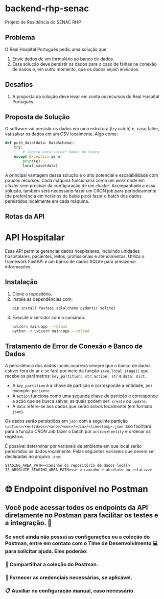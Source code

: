 # backend-rhp-senac
Projeto de Residência do SENAC RHP

## Problema

O Real Hospital Português pediu uma solução que:

1. Envie dados de um formulário ao banco de dados.
2. Essa solução deve persistir os dados para o caso de falhas na conexão de dados e, em outro momento, que os dados sejam enviados.

## Desafios

1. A proposta da solução deve levar em conta os recursos do Real Hospital Português.

## Proposta de Solução

O software vai persistir os dados em uma estrutura (try catch) e, caso falhe, vai salvar os dados em um CSV localmente. Algo como:
```python
def push_data(data: DataSchema):
    try:
        # lógica para salvar dados no banco
    except Exception as e:
        print(e)
        local_save(data)
```
A principal vantagem dessa solução é o alto potencial e escalabilidade com poucos recursos. Cada máquina funcionaria como um *work node* em *cluster* sem precisar da configuração de um *cluster*. Acompanhado a essa solução, também será necessário fazer um CRON job para periodicamente (de preferência em horários de baixo pico) fazer o batch dos dados persistidos localmente em cada máquina.

## Rotas da API


# API Hospitalar

Essa API permite gerenciar dados hospitalares, incluindo unidades hospitalares, pacientes, leitos, profissionais e atendimentos. Utiliza o framework FastAPI e um banco de dados SQLite para armazenar informações.

## Instalação

1. Clone o repositório.
2. Instale as dependências com:
   ```bash
   pip install fastapi sqlalchemy pydantic sqlite3
   ```
3. Execute o servidor com o comando:
   ```bash
   uvicorn main:app --reload
   python -m uvicorn main:app --reload
   ```

## Tratamento de Error de Conexão e Banco de Dados

A persistência dos dados locais ocorrerá sempre que o banco de dados estiver fora do ar e se fará por meio da função `save_local_stage()` que recebe os parâmetros: `key_partition: str`, `action: str` e `data: dict`.

- A `key_partition` é a chave de partição e corresponde a entidade, por exemplo: `paciente`
- A `action` funciona como uma segunda chave de partição e corresponde a ação que se busca salvar, as quais podem ser: `create` ou `update`.
- A `data` refere-se aos dados que serão salvos localmente (em formato `json`).

Os dados serão persistidos em `json` com a seguinte partição `<action>/<entidade>/<ano>/<mes>/<dia>/<timestamp>.json` isso facilitará para a função *CRON Job* fazer o batch por `action` e `entity` e ordenar os registros.

É possível determinar por variáveis de ambiente em que local serão persistidos os dados localmente. Pelas seguintes variáveis que devem ser declaradas no arquivo `.env`:
```
STAGING_AREA_PATH=<caminho do repositório de dados local>
IS_ABSOLUTE_STAGING_AREA_PATH=<se o caminho é absoluto ou relativo>
```

# 🌐 Endpoint disponível no Postman

## Você pode acessar todos os endpoints da API diretamente no Postman para facilitar os testes e a integração. 🚀

### Se você ainda não possui as configurações ou a coleção do Postman, entre em contato com o Time de Desenvolvimento 💻 para solicitar ajuda. Eles poderão:

### 📩 Compartilhar a coleção do Postman.
### 🔑 Fornecer as credenciais necessárias, se aplicável.
### 📋 Auxiliar na configuração manual, caso necessário.